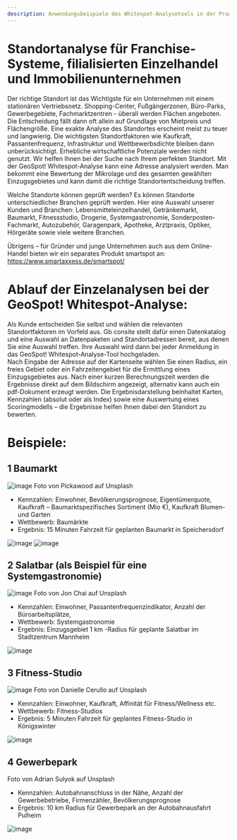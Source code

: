 ```yaml
---
description: Anwendungsbeispiele des Whitespot-Analysetools in der Praxis
---
```

# Standortanalyse für Franchise-Systeme, filialisierten Einzelhandel und Immobilienunternehmen

Der richtige Standort ist das Wichtigste für ein Unternehmen mit einem stationären Vertriebsnetz.
Shopping-Center, Fußgängerzonen, Büro-Parks, Gewerbegebiete, Fachmarktzentren - überall werden Flächen angeboten. Die Entscheidung fällt dann oft allein auf Grundlage von Mietpreis und Flächengröße. Eine exakte Analyse des Standortes erscheint meist zu teuer und langwierig. Die wichtigsten Standortfaktoren wie Kaufkraft, Passantenfrequenz, Infrastruktur und Wettbewerbsdichte bleiben dann unberücksichtigt. Erhebliche wirtschaftliche Potenziale werden nicht genutzt.
Wir helfen Ihnen bei der Suche nach Ihrem perfekten Standort. Mit der GeoSpot! Whitespot-Analyse kann eine Adresse analysiert werden. Man bekommt eine Bewertung der Mikrolage und des gesamten gewählten Einzugsgebietes und kann damit die richtige Standortentscheidung treffen. 

Welche Standorte können geprüft werden?
Es können Standorte unterschiedlicher Branchen geprüft werden. Hier eine Auswahl unserer Kunden und Branchen: Lebensmitteleinzelhandel, Getränkemarkt, Baumarkt, Fitnessstudio, Drogerie, Systemgastronomie, Sonderposten-Fachmarkt, Autozubehör, Garagenpark, Apotheke, Arztpraxis, Optiker, Hörgeräte sowie viele weitere Branchen. 

Übrigens – für Gründer und junge Unternehmen auch aus dem Online-Handel bieten wir ein separates Produkt smartspot an: https://www.smartaxxess.de/smartspot/

# Ablauf der Einzelanalysen bei der GeoSpot! Whitespot-Analyse:
 
Als Kunde entscheiden Sie selbst und wählen die relevanten Standortfaktoren im Vorfeld aus. Gb consite stellt dafür einen Datenkatalog und eine Auswahl an Datenpaketen und Standortadressen bereit, aus denen Sie eine Auswahl treffen. Ihre Auswahl wird dann bei jeder Anmeldung in das GeoSpot! Whitespot-Analyse-Tool hochgeladen.  
Nach Eingabe der Adresse auf der Kartenseite wählen Sie einen Radius, ein freies Gebiet oder ein Fahrzeitengebiet für die Ermittlung eines Einzugsgebietes aus.
Nach einer kurzen Berechnungszeit werden die Ergebnisse direkt auf dem Bildschirm angezeigt, alternativ kann auch ein pdf-Dokument erzeugt werden.
Die Ergebnisdarstellung beinhaltet Karten, Kennzahlen (absolut oder als Index) sowie eine Auswertung eines Scoringmodells – die Ergebnisse helfen Ihnen dabei den Standort zu bewerten. 

# Beispiele:


## 1 Baumarkt 
![image](https://github.com/gbconsite/GeoSpot/assets/47481567/5a6a3359-e59a-4d90-bdec-ead3d55189ec)
Foto von Pickawood auf Unsplash

- Kennzahlen: Einwohner, Bevölkerungsprognose, Eigentümerquote, Kaufkraft – Baumarktspezifisches Sortiment (Mio €), Kaufkraft Blumen- und Garten
- Wettbewerb: Baumärkte
- Ergebnis: 15 Minuten Fahrzeit für geplanten Baumarkt in Speichersdorf

![image](https://github.com/gbconsite/GeoSpot/assets/47481567/19085fd8-8318-4780-b17e-a069d24dc495)
![image](https://github.com/gbconsite/GeoSpot/assets/47481567/de92c7a9-260a-411d-b259-d9057d6dbc2f)


## 2 Salatbar (als Beispiel für eine Systemgastronomie)

![image](https://github.com/gbconsite/GeoSpot/assets/47481567/c01e28f3-c7b4-47d0-b98d-9365e02cf73c)
Foto von Jon Chai auf Unsplash

- Kennzahlen: Einwohner, Passantenfrequenzindikator, Anzahl der Büroarbeitsplätze, 
- Wettbewerb: Systemgastronomie
- Ergebnis: Einzugsgebiet 1 km -Radius für geplante Salatbar im Stadtzentrum Mannheim

![image](https://github.com/gbconsite/GeoSpot/assets/47481567/b3d711b4-84b5-4ee4-b91e-1d7cf30be679)

## 3 Fitness-Studio
![image](https://github.com/gbconsite/GeoSpot/assets/47481567/1ba65549-be14-4586-9d60-68de2187a5e0)
Foto von Danielle Cerullo auf Unsplash

- Kennzahlen: Einwohner, Kaufkraft, Affinität für Fitness/Wellness etc.
- Wettbewerb: Fitness-Studios
- Ergebnis: 5 Minuten Fahrzeit für geplantes Fitness-Studio in Königswinter

![image](https://github.com/gbconsite/GeoSpot/assets/47481567/6f661460-1759-45cf-b5ee-8e443362e99e)

## 4 Gewerbepark
Foto von Adrian Sulyok auf Unsplash

- Kennzahlen: Autobahnanschluss in der Nähe, Anzahl der Gewerbebetriebe, Firmenzähler, Bevölkerungsprognose
- Ergebnis: 10 km Radius für Gewerbepark an der Autobahnausfahrt Pulheim

![image](https://github.com/gbconsite/GeoSpot/assets/47481567/26c9f122-c98d-49d8-8a89-7337c316ce4d)

